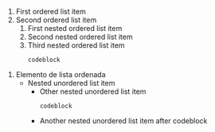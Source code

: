 1. First ordered list item
2. Second ordered list item
   1. First nested ordered list item
   2. Second nested ordered list item
   3. Third nested ordered list item
      ```
      codeblock
      ```

1) Elemento de lista ordenada
   - Nested unordered list item
      + Other nested unordered list item
         ```
         codeblock
         ```
      + Another nested unordered list item after codeblock
